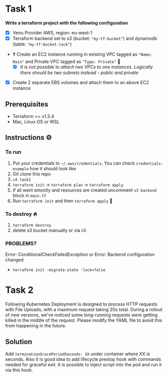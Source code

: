 # Task 1
**Write a terraform project with the following configuration**

* [x] Venu Provider AWS, region: eu-west-1
* [x] Terraform backend set to s3 (bucket: `"my-tf-bucket"`) and dynamodb (table: `"my-tf-bucket-lock"`)
* ❓ Create an EC2 instance running in existing VPC tagged as `"Name: Main"` and Private VPC tagged as `"Type: Private"` 🤔
    - [x] *It is not possible to attach two VPCs to one instances. Logically there should be two subnets instead - public and private*
* [x] Create 2 separate EBS volumes and attach them to an above EC2 instance
## Prerequisites
- Terraform >= v1.3.4
- Mac, Linux OS or WSL
## Instructions ⚙️

### To run
1. Put your credentials to `~/.aws/credentials`. You can check `credentials-example` how it should look like
2. Git clone this repo
3. `cd task1`
4. `terraform init` -> `terraform plan` -> `terraform apply`
7. If all went smootly and resources are created uncomment `s3 backend` block in `main.tf`
8. Run `terraform init` and then `terraform apply` 🚀

### To destroy 🔥
1. `terraform destroy`
2. delete s3 bucket manually or via cli

### PROBLEMS?
 Error: ConditionalCheckFailedException or Error: Backend configuration changed
- `terraform init -migrate-state -lock=false`



# Task 2
Following Kubernetes Deployment is designed to process HTTP requests with File
Uploads, with a maximum request taking 20s total.
During a rollout of new versions, we've noticed some long-running requests were
getting killed in the middle of the request.
Please modify the YAML file to avoid this from happening in the future.

## Solution
Add `terminationGracePeriodSeconds: XX` under container where XX is seconds. Also it is good idea to add lifecycle prestop hook with commands needed for graceful exit. It is possible to inject script into the pod and run it via this hook.